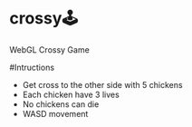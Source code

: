 # crossy🕹️
WebGL Crossy Game

#Intructions

- Get cross to the other side with 5 chickens 
- Each chicken have 3 lives
- No chickens can die
- WASD movement
